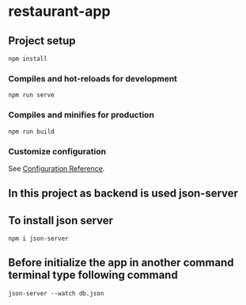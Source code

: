 # restaurant-app

## Project setup

```
npm install
```

### Compiles and hot-reloads for development

```
npm run serve
```

### Compiles and minifies for production

```
npm run build
```

### Customize configuration

See [Configuration Reference](https://cli.vuejs.org/config/).

## In this project as backend is used json-server

## To install json server

```
npm i json-server
```

## Before initialize the app in another command terminal type following command

```
json-server --watch db.json
```
